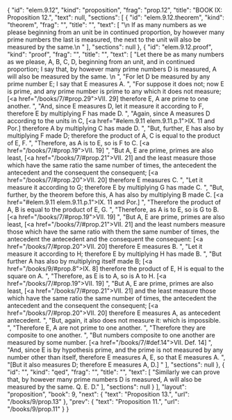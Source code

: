 {
  "id": "elem.9.12",
  "kind": "proposition",
  "frag": "prop.12",
  "title": "BOOK IX: Proposition 12.",
  "text": null,
  "sections": [
    {
      "id": "elem.9.12.theorem",
      "kind": "theorem",
      "frag": "",
      "title": "",
      "text": [
        "\n       If as many numbers as we please beginning from an unit be in continued proportion, by however many prime numbers the last is measured, the next to the unit will also be measured by the same.\n      "
      ],
      "sections": null
    },
    {
      "id": "elem.9.12.proof",
      "kind": "proof",
      "frag": "",
      "title": "",
      "text": [
        "Let there be as many numbers as we please, A, B, C, D, beginning from an unit, and in continued proportion; I say that, by however many prime numbers D is measured, A will also be measured by the same. \n      ",
        "For let D be measured by any prime number E; I say that E measures A. ",
        "For suppose it does not; now E is prime, and any prime number is prime to any which it does not measure; [<a href=\"/books/7/#prop.29\">VII. 29</a>] therefore E, A are prime to one another. ",
        "And, since E measures D, let it measure it according to F, therefore E by multiplying F has made D. ",
        "Again, since A measures D according to the units in C, [<a href=\"#elem.9.11 elem.9.11.p.1\">IX. 11 and Por.</a>] therefore A by multiplying C has made D. ",
        "But, further, E has also by multiplying F made D; therefore the product of A, C is equal to the product of E, F. ",
        "Therefore, as A is to E, so is F to C. [<a href=\"/books/7/#prop.19\">VII. 19</a>] ",
        "But A, E are prime, primes are also least, [<a href=\"/books/7/#prop.21\">VII. 21</a>] and the least measure those which have the same ratio the same number of times, the antecedent the antecedent and the consequent the consequent; [<a href=\"/books/7/#prop.20\">VII. 20</a>] therefore E measures C. ",
        "Let it measure it according to G; therefore E by multiplying G has made C. ",
        "But, further, by the theorem before this, A has also by multiplying B made C. [<a href=\"#elem.9.11 elem.9.11.p.1\">IX. 11 and Por.</a>] ",
        "Therefore the product of A, B is equal to the product of E, G. ",
        "Therefore, as A is to E, so is G to B. [<a href=\"/books/7/#prop.19\">VII. 19</a>] ",
        "But A, E are prime, primes are also least, [<a href=\"/books/7/#prop.21\">VII. 21</a>] and the least numbers measure those which have the same ratio with them the same number of times, the antecedent the antecedent and the consequent the consequent: [<a href=\"/books/7/#prop.20\">VII. 20</a>] therefore E measures B. ",
        "Let it measure it according to H; therefore E by multiplying H has made B. ",
        "But further A has also by multiplying itself made B; [<a href=\"/books/9/#prop.8\">IX. 8</a>] therefore the product of E, H is equal to the square on A. ",
        "Therefore, as E is to A, so is A to H. [<a href=\"/books/7/#prop.19\">VII. 19</a>] ",
        "But A, E are prime, primes are also least, [<a href=\"/books/7/#prop.21\">VII. 21</a>] and the least measure those which have the same ratio the same number of times, the antecedent the antecedent and the consequent the consequent; [<a href=\"/books/7/#prop.20\">VII. 20</a>] therefore E measures A, as antecedent antecedent. ",
        "But, again, it also does not measure it: which is impossible. ",
        "Therefore E, A are not prime to one another. ",
        "Therefore they are composite to one another. ",
        "But numbers composite to one another are measured by some number. [<a href=\"/books/7/#def.14\">VII. Def. 14</a>] ",
        "And, since E is by hypothesis prime, and the prime is not measured by any number other than itself, therefore E measures A, E, so that E measures A. ",
        "[But it also measures D; therefore E measures A, D.] "
      ],
      "sections": null
    },
    {
      "id": "",
      "kind": "qed",
      "frag": "",
      "title": "",
      "text": [
        "Similarly we can prove that, by however many prime numbers D is measured, A will also be measured by the same. Q. E. D."
      ],
      "sections": null
    }
  ],
  "layout": "proposition",
  "book": 9,
  "next": {
    "text": "Proposition 13.",
    "url": "/books/9/prop.13"
  },
  "prev": {
    "text": "Proposition 11.",
    "url": "/books/9/prop.11"
  }
}

